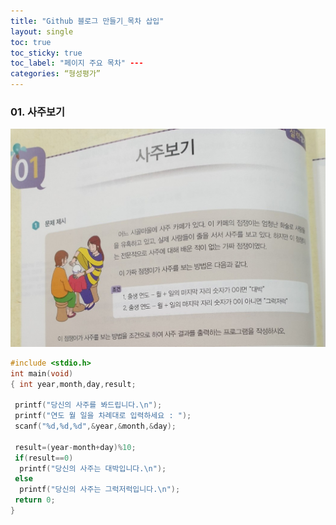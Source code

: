 ```yaml
---
title: "Github 블로그 만들기_목차 삽입"
layout: single
toc: true
toc_sticky: true
toc_label: "페이지 주요 목차" ---
categories: “형성평가”
---
```


### 01. 사주보기
![saju](/assets/images/saju.jpg)
~~~c
#include <stdio.h>
int main(void)
{ int year,month,day,result;

 printf("당신의 사주를 봐드립니다.\n");
 printf("연도 월 일을 차례대로 입력하세요 : ");
 scanf("%d,%d,%d",&year,&month,&day);

 result=(year-month+day)%10;
 if(result==0)
  printf("당신의 사주는 대박입니다.\n");
 else
  printf("당신의 사주는 그럭저럭입니다.\n");
 return 0;
}
~~~
